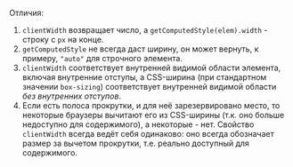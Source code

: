 Отличия:

1. `clientWidth` возвращает число, а `getComputedStyle(elem).width` - строку с `px` на конце.
2. `getComputedStyle` не всегда даст ширину, он может вернуть, к примеру, `"auto"` для строчного элемента.
3. `clientWidth` соответствует внутренней видимой области элемента, включая внутренние отступы, а CSS-ширина (при стандартном значении `box-sizing`) соответствует внутренней видимой области *без внутренних отступов*.
4. Если есть полоса прокрутки, и для неё зарезервировано место, то некоторые браузеры вычитают его из CSS-ширины (т.к. оно больше недоступно для содержимого), а некоторые - нет. Свойство `clientWidth` всегда ведёт себя одинаково: оно всегда обозначает размер за вычетом прокрутки, т.е. реально доступный для содержимого.
